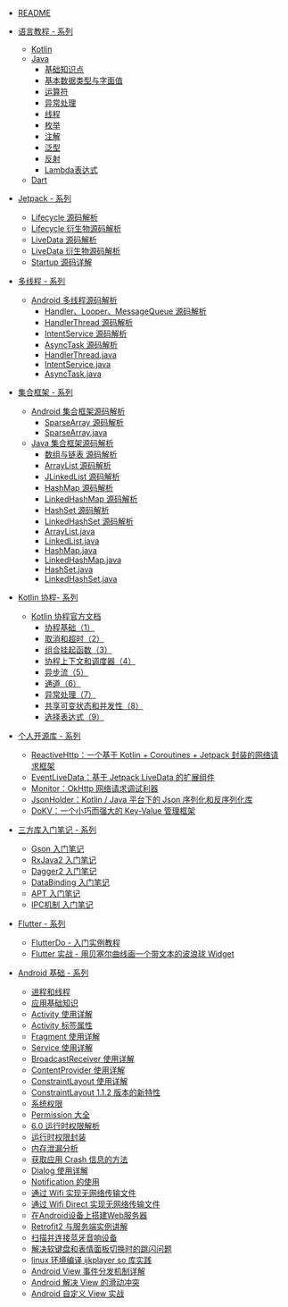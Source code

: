 * [README](README.md)
* [语言教程 - 系列]()
	* [Kotlin](kotlin/kotlin入门中文教程.md)
	* [Java]()
		* [基础知识点](java/重拾Java（0）-基础知识点.md)
		* [基本数据类型与字面值](java/重拾Java（1）-基本数据类型与字面值.md)
		* [运算符](java/重拾Java（2）-运算符.md)
		* [异常处理](java/重拾Java（3）-异常处理.md)
		* [线程](java/重拾Java（4）-线程.md)
		* [枚举](java/重拾Java（5）-枚举.md)
		* [注解](java/重拾Java（6）-注解.md)
		* [泛型](java/重拾Java（7）-泛型.md)
		* [反射](java/重拾Java（8）-反射.md)
		* [Lambda表达式](java/重拾Java（9）-Lambda表达式.md)
	* [Dart](dart/Dart入门教程.md)
	
* [Jetpack - 系列]()
    * [Lifecycle 源码解析](jetpack/Lifecycle源码解析.md)
    * [Lifecycle 衍生物源码解析](jetpack/Lifecycle衍生.md)
    * [LiveData 源码解析](jetpack/LiveData源码解析.md)
    * [LiveData 衍生物源码解析](jetpack/LiveData衍生.md)
    * [Startup 源码详解](jetpack/Startup源码详解.md)

* [多线程 - 系列]()
    * [Android 多线程源码解析]()
    	* [Handler、Looper、MessageQueue 源码解析](android_multithreading/Android多线程之Handler、Looper与MessageQueue源码解析.md)
		* [HandlerThread 源码解析](android_multithreading/Android多线程之HandlerThread源码解析.md)
		* [IntentService 源码解析](android_multithreading/Android多线程之IntentService源码解析.md)
		* [AsyncTask 源码解析](android_multithreading/Android多线程之AsyncTask源码解析.md)
		* [HandlerThread.java](android_multithreading/HandlerThread.md)
		* [IntentService.java](android_multithreading/IntentService.md)
		* [AsyncTask.java](android_multithreading/AsyncTask.md)
	
* [集合框架 - 系列]()
	* [Android 集合框架源码解析]()
		* [SparseArray 源码解析](android_collections/SparseArray源码解析.md)
		* [SparseArray.java](android_collections/SparseArray.md)
	* [Java 集合框架源码解析]()
		* [数组与链表 源码解析](java_collections/Java集合框架源码解析之数组与链表.md)
		* [ArrayList 源码解析](java_collections/Java集合框架源码解析之ArrayList.md)
		* [JLinkedList 源码解析](java_collections/Java集合框架源码解析之LinkedList.md)
		* [HashMap 源码解析](java_collections/Java集合框架源码解析之HashMap.md)
		* [LinkedHashMap 源码解析](java_collections/Java集合框架源码解析之LinkedHashMap.md)
		* [HashSet 源码解析](java_collections/Java集合框架源码解析之HashSet.md)
		* [LinkedHashSet 源码解析](java_collections/Java集合框架源码解析之LinkedHashSet.md)
		* [ArrayList.java](java_collections/ArrayList.md)
		* [LinkedList.java](java_collections/LinkedList.md)
		* [HashMap.java](java_collections/HashMap.md)
		* [LinkedHashMap.java](java_collections/LinkedHashMap.md)
		* [HashSet.java](java_collections/HashSet.md)
		* [LinkedHashSet.java](java_collections/LinkedHashSet.md)

* [Kotlin 协程- 系列]()
	* [Kotlin 协程官方文档]()
		* [协程基础（1）](kotlin_coroutine/1-协程基础.md)
		* [取消和超时（2）](/kotlin_coroutine/2-取消和超时.md)
		* [组合挂起函数（3）](kotlin_coroutine/3-组合挂起函数.md)
		* [协程上下文和调度器（4）](kotlin_coroutine/4-协程上下文和调度器.md)
		* [异步流（5）](kotlin_coroutine/5-异步流.md)
		* [通道（6）](kotlin_coroutine/6-通道.md)
		* [异常处理（7）](kotlin_coroutine/7-异常处理.md)
		* [共享可变状态和并发性（8）](kotlin_coroutine/8-共享可变状态和并发性.md)
		* [选择表达式（9）](kotlin_coroutine/9-选择表达式.md)

* [个人开源库 - 系列]()
    * [ReactiveHttp：一个基于 Kotlin + Coroutines + Jetpack 封装的网络请求框架](https://github.com/leavesC/ReactiveHttp)
    * [EventLiveData：基于 Jetpack LiveData 的扩展组件](https://github.com/leavesC/EventLiveData)
    * [Monitor：OkHttp 网络请求调试利器](https://github.com/leavesC/Monitor)
    * [JsonHolder：Kotlin / Java 平台下的 Json 序列化和反序列化库](https://github.com/leavesC/JsonHolder)
	* [DoKV：一个小巧而强大的 Key-Value 管理框架](https://github.com/leavesC/DoKV)

* [三方库入门笔记 - 系列 ]()
	* [Gson 入门笔记](android/Gson使用详解.md)
	* [RxJava2 入门笔记](android/RxJava2入门详细笔记.md)
	* [Dagger2 入门笔记](https://github.com/leavesC/Dagger2Samples)
	* [DataBinding 入门笔记](https://github.com/leavesC/DataBindingSamples)
	* [APT 入门笔记](https://github.com/leavesC/DoKV)
	* [IPC机制 入门笔记](https://github.com/leavesC/IPCSamples)

* [Flutter - 系列]()
	* [FlutterDo - 入门实例教程](https://github.com/leavesC/flutter_do)
	* [Flutter 实战 - 用贝塞尔曲线画一个带文本的波浪球 Widget](https://juejin.im/post/5db5c03a6fb9a0208668e4f3)

* [Android 基础 - 系列]()
	* [进程和线程](android/Android进程和线程.md)
	* [应用基础知识](android/Android应用基础知识.md)
	* [Activity 使用详解](android/AndroidActivity使用详解.md)
	* [Activity 标签属性](android/AndroidActivity标签属性.md)
	* [Fragment 使用详解](android/AndroidFragment使用详解.md)
	* [Service 使用详解](android/AndroidService使用详解.md)
	* [BroadcastReceiver 使用详解](android/AndroidBroadcastReceiver使用详解.md)
	* [ContentProvider 使用详解](android/AndroidContentProvider基本用法.md)
	* [ConstraintLayout 使用详解](android/AndroidConstraintLayout使用详解.md)
	* [ConstraintLayout 1.1.2 版本的新特性](android/ConstraintLayout1.1.2版本的新特性.md)
	* [系统权限](android/Android系统权限.md)
	* [Permission 大全](android/AndroidPermission访问权限大全.md)
	* [6.0 运行时权限解析](android/Android6.0运行时权限解析.md)
	* [运行时权限封装](https://github.com/leavesC/PermissionSteward)
	* [内存泄漏分析](android/Android内存泄漏分析.md)
	* [获取应用 Crash 信息的方法](android/Android获取应用Crash信息的方法.md)
	* [Dialog 使用详解](android/AndroidDialog使用详解.md)
	* [Notification 的使用](android/AndroidNotification的使用.md)
	* [通过 Wifi 实现无网络传输文件](https://github.com/leavesC/WifiFileTransfer)
	* [通过 Wifi Direct 实现无网络传输文件](https://github.com/leavesC/WifiP2P)
	* [在Android设备上搭建Web服务器](https://github.com/leavesC/AndroidServer)
	* [Retrofit2 与服务端实例讲解](https://github.com/leavesC/Retrofit2Samples)
	* [扫描并连接蓝牙音响设备](https://github.com/leavesC/BluetoothDemo)
	* [解决软键盘和表情面板切换时的跳闪问题](https://github.com/leavesC/Keyboard)
	* [linux 环境编译 ijkplayer so 库实践](https://github.com/leavesC/ijkplayer-so-extend)
	* [Android View 事件分发机制详解](android/Android事件分发机制详解.md)
	* [Android 解决 View 的滑动冲突](android/Android解决View的滑动冲突.md)
	* [Android 自定义 View 实战](https://github.com/leavesC/CustomView)
